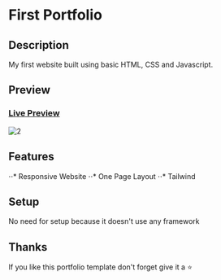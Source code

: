 # First Portfolio

## Description
My first website built using basic HTML, CSS and Javascript.

## Preview
### [Live Preview](https://rikiprimus.github.io/portofolio/)
![2](https://user-images.githubusercontent.com/34765525/230939441-da3bd8a7-2844-471a-b712-662dd681f64e.JPG)

## Features
⋅⋅* Responsive Website
⋅⋅* One Page Layout
⋅⋅* Tailwind

## Setup
No need for setup because it doesn't use any framework

## Thanks
If you like this portfolio template don't forget give it a ⭐



